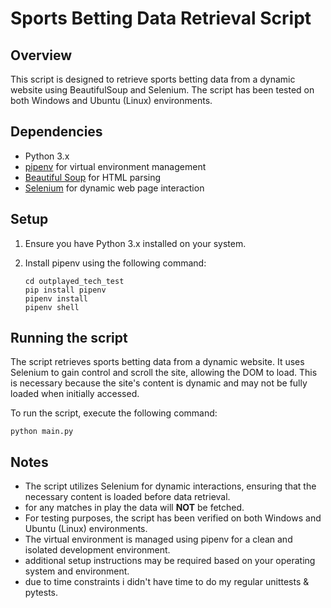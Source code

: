 # Sports Betting Data Retrieval Script

## Overview

This script is designed to retrieve sports betting data from a dynamic website using BeautifulSoup and Selenium. The script has been tested on both Windows and Ubuntu (Linux) environments.

## Dependencies

- Python 3.x
- [pipenv](https://pipenv.pypa.io/en/latest/) for virtual environment management
- [Beautiful Soup](https://www.crummy.com/software/BeautifulSoup/) for HTML parsing
- [Selenium](https://www.selenium.dev/) for dynamic web page interaction

## Setup

1. Ensure you have Python 3.x installed on your system.

2. Install pipenv using the following command:

   ```
   cd outplayed_tech_test
   pip install pipenv
   pipenv install
   pipenv shell
   ```

## Running the script
The script retrieves sports betting data from a dynamic website. It uses Selenium to gain control and scroll the site, allowing the DOM to load. This is necessary because the site's content is dynamic and may not be fully loaded when initially accessed.

To run the script, execute the following command:

`python main.py`

## Notes
- The script utilizes Selenium for dynamic interactions, ensuring that the necessary content is loaded before data retrieval.
- for any matches in play the data will **NOT** be fetched.
- For testing purposes, the script has been verified on both Windows and Ubuntu (Linux) environments.
- The virtual environment is managed using pipenv for a clean and isolated development environment.
- additional setup instructions may be required based on your operating system and environment.
- due to time constraints i didn't have time to do my regular unittests & pytests. 